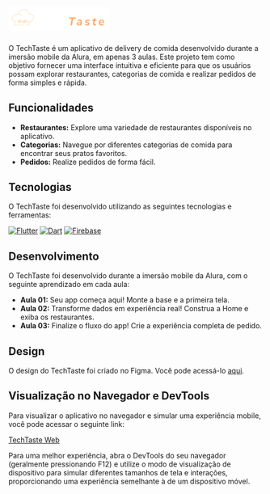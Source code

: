 #  <img src="assets/logo.png" alt="TechTaste Logo" width="200"/> 

O TechTaste é um aplicativo de delivery de comida desenvolvido durante a imersão mobile da Alura, em apenas 3 aulas. Este projeto tem como objetivo fornecer uma interface intuitiva e eficiente para que os usuários possam explorar restaurantes, categorias de comida e realizar pedidos de forma simples e rápida.

## Funcionalidades
* **Restaurantes:** Explore uma variedade de restaurantes disponíveis no aplicativo.
* **Categorias:** Navegue por diferentes categorias de comida para encontrar seus pratos favoritos.
* **Pedidos:** Realize pedidos de forma fácil.

## Tecnologias

O TechTaste foi desenvolvido utilizando as seguintes tecnologias e ferramentas:

[![Flutter](https://img.shields.io/badge/Flutter-%2302569B.svg?style=flat-square&logo=flutter&logoColor=white)](https://flutter.dev/)
 [![Dart](https://img.shields.io/badge/Dart-%230175C2.svg?style=flat-square&logo=dart&logoColor=white)](https://dart.dev/)
 [![Firebase](https://img.shields.io/badge/Firebase-%23FFCA28.svg?style=flat-square&logo=firebase&logoColor=black)](https://firebase.google.com/)


## Desenvolvimento

O TechTaste foi desenvolvido durante a imersão mobile da Alura, com o seguinte aprendizado em cada aula:

* **Aula 01:** Seu app começa aqui! Monte a base e a primeira tela.
* **Aula 02:** Transforme dados em experiência real! Construa a Home e exiba os restaurantes.
* **Aula 03:** Finalize o fluxo do app! Crie a experiência completa de pedido.

## Design

O design do TechTaste foi criado no Figma. Você pode acessá-lo [aqui](https://www.figma.com/design/5WKjBnTvAKTraWTRqsjK02/TechTaste-%7C-Imers%C3%A3o?node-id=7-47&p=f).

## Visualização no Navegador e DevTools

Para visualizar o aplicativo no navegador e simular uma experiência mobile, você pode acessar o seguinte link:

[TechTaste Web](https://9000-idx-flutter-imersao-1744831582218.cluster-etsqrqvqyvd4erxx7qq32imrjk.cloudworkstations.dev/?monospaceUid=181106)

Para uma melhor experiência, abra o DevTools do seu navegador (geralmente pressionando F12) e utilize o modo de visualização de dispositivo para simular diferentes tamanhos de tela e interações, proporcionando uma experiência semelhante à de um dispositivo móvel.

